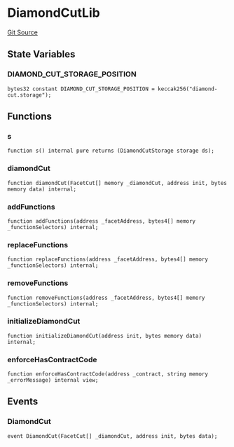 # DiamondCutLib
[Git Source](https://github.com/thrackle-io/rules-protocol/blob/63b22fe4cc7ce8c74a4c033635926489351a3581/src/diamond/core/DiamondCut/DiamondCutLib.sol)


## State Variables
### DIAMOND_CUT_STORAGE_POSITION

```solidity
bytes32 constant DIAMOND_CUT_STORAGE_POSITION = keccak256("diamond-cut.storage");
```


## Functions
### s


```solidity
function s() internal pure returns (DiamondCutStorage storage ds);
```

### diamondCut


```solidity
function diamondCut(FacetCut[] memory _diamondCut, address init, bytes memory data) internal;
```

### addFunctions


```solidity
function addFunctions(address _facetAddress, bytes4[] memory _functionSelectors) internal;
```

### replaceFunctions


```solidity
function replaceFunctions(address _facetAddress, bytes4[] memory _functionSelectors) internal;
```

### removeFunctions


```solidity
function removeFunctions(address _facetAddress, bytes4[] memory _functionSelectors) internal;
```

### initializeDiamondCut


```solidity
function initializeDiamondCut(address init, bytes memory data) internal;
```

### enforceHasContractCode


```solidity
function enforceHasContractCode(address _contract, string memory _errorMessage) internal view;
```

## Events
### DiamondCut

```solidity
event DiamondCut(FacetCut[] _diamondCut, address init, bytes data);
```

